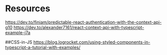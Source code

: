 # Resources

https://dev.to/finiam/predictable-react-authentication-with-the-context-api-g10
https://dev.to/alexander7161/react-context-api-with-typescript-example-j7a

##CSS-in-JS
https://blog.logrocket.com/using-styled-components-in-typescript-a-tutorial-with-examples/
